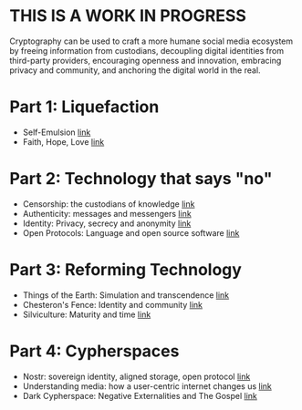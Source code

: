 # THIS IS A WORK IN PROGRESS

Cryptography can be used to craft a more humane social media ecosystem by freeing information from custodians, decoupling digital identities from third-party providers, encouraging openness and innovation, embracing privacy and community, and anchoring the digital world in the real.

# Part 1: Liquefaction

- Self-Emulsion [link](./01b.md)
- Faith, Hope, Love [link](./02b.md)

# Part 2: Technology that says "no"

- Censorship: the custodians of knowledge [link](./03.md)
- Authenticity: messages and messengers [link](./04.md)
- Identity: Privacy, secrecy and anonymity [link](./05.md)
- Open Protocols: Language and open source software [link](./06.md)

# Part 3: Reforming Technology

- Things of the Earth: Simulation and transcendence [link](./07.md)
- Chesteron's Fence: Identity and community [link](./08.md)
- Silviculture: Maturity and time [link](./09.md)

# Part 4: Cypherspaces

- Nostr: sovereign identity, aligned storage, open protocol [link](./10.md)
- Understanding media: how a user-centric internet changes us [link](./11.md)
- Dark Cypherspace: Negative Externalities and The Gospel [link](./12.md)
